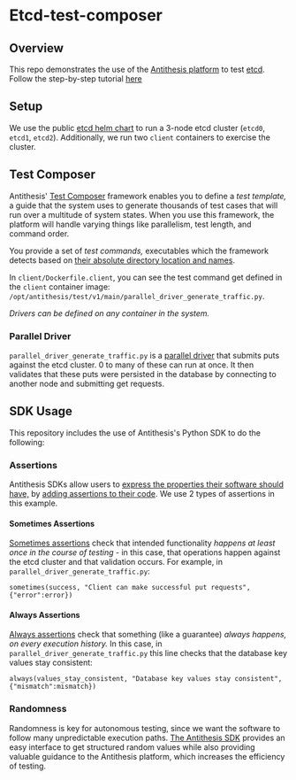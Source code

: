 # Etcd-test-composer

## Overview

This repo demonstrates the use of the [Antithesis platform](https://antithesis.com/product/what_is_antithesis/) to test [etcd](https://etcd.io/). Follow the step-by-step tutorial [here](https://antithesis.com/docs/tutorials/etcd_kubernetes)

## Setup

We use the public [etcd helm chart](https://artifacthub.io/packages/helm/bitnami/etcd) to run a 3-node etcd cluster (`etcd0`, `etcd1`, `etcd2`). Additionally, we run two `client` containers to exercise the cluster. 

## Test Composer 

Antithesis' [Test Composer](https://antithesis.com/docs/test_templates/) framework enables you to define a *test template,* a guide that the system uses to generate thousands of test cases that will run over a multitude of system states. When you use this framework, the platform will handle varying things like parallelism, test length, and command order. 

You provide a set of *test commands,* executables which the framework detects based on [their absolute directory location and names](https://antithesis.com/docs/test_templates/first_test/#structuring-test-templates). 

In `client/Dockerfile.client`, you can see the test command get defined in the `client` container image: `/opt/antithesis/test/v1/main/parallel_driver_generate_traffic.py`.

*Drivers can be defined on any container in the system.* 

### Parallel Driver

`parallel_driver_generate_traffic.py` is a [parallel driver](https://antithesis.com/docs/test_templates/test_composer_reference/#parallel-driver) that submits puts against the etcd cluster. 0 to many of these can run at once. It then validates that these puts were persisted in the database by connecting to another node and submitting get requests. 


## SDK Usage

This repository includes the use of Antithesis's Python SDK to do the following: 

### Assertions

Antithesis SDKs allow users to [express the properties their software should have,](https://antithesis.com/docs/properties_assertions/) by [adding assertions to their code](https://antithesis.com/docs/properties_assertions/assertions/). We use 2 types of assertions in this example. 

#### Sometimes Assertions

[Sometimes assertions](https://antithesis.com/docs/properties_assertions/properties/#sometimes-properties) check that intended functionality *happens at least once in the course of testing* - in this case, that operations happen against the etcd cluster and that validation occurs. For example, in `parallel_driver_generate_traffic.py`: 

`sometimes(success, "Client can make successful put requests", {"error":error})`

#### Always Assertions

[Always assertions](https://antithesis.com/docs/properties_assertions/properties/#always-properties) check that something (like a guarantee) *always happens, on every execution history.* In this case, in `parallel_driver_generate_traffic.py` this line checks that the database key values stay consistent: 

`always(values_stay_consistent, "Database key values stay consistent", {"mismatch":mismatch})`

### Randomness

Randomness is key for autonomous testing, since we want the software to follow many unpredictable execution paths. [The Antithesis SDK](https://antithesis.com/docs/using_antithesis/sdk/#randomness) provides an easy interface to get structured random values while also providing valuable guidance to the Antithesis platform, which increases the efficiency of testing.